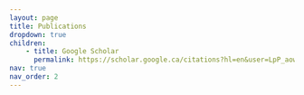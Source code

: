 ```yaml
---
layout: page
title: Publications
dropdown: true
children: 
    - title: Google Scholar
      permalink: https://scholar.google.ca/citations?hl=en&user=LpP_aowAAAAJ
nav: true
nav_order: 2
---
```

<!-- 
---
layout: page
permalink: /publications/
title: Publications
description: 
nav: true
nav_order: 1
---
<div class="publications">

{% bibliography -f {{ site.scholar.bibliography }} %}

</div>

 -->
